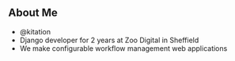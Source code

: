 ##  About Me

- @kitation
- Django developer for 2 years at Zoo Digital in Sheffield
- We make configurable workflow management web applications